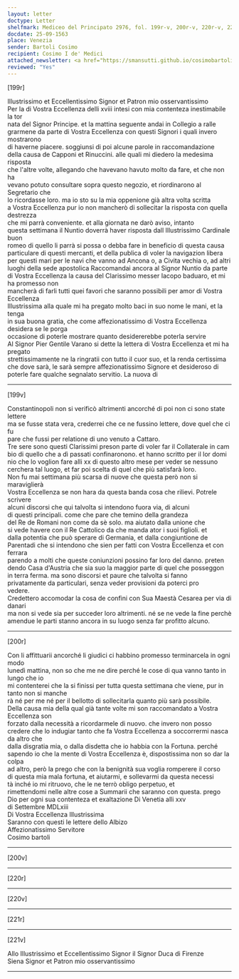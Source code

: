 ```yaml
---
layout: letter
doctype: Letter
shelfmark: Mediceo del Principato 2976, fol. 199r-v, 200r-v, 220r-v, 221r-v
docdate: 25-09-1563
place: Venezia
sender: Bartoli Cosimo
recipient: Cosimo I de' Medici
attached_newsletter: <a href="https://smansutti.github.io/cosimobartoli/texts/3079_047/">3079_047</a>
reviewed: "Yes"
---
```


[199r]  
  
  
Illustrissimo et Eccellentissimo Signor et Patron mio osservantissimo  
Per la di Vostra Eccellenza delli xviii intesi con mia contenteza inestimabile la tor  
nata del Signor Principe. et la mattina seguente andai in Collegio a ralle  
grarmene da parte di Vostra Eccellenza con questi Signori i quali invero mostrarono  
di haverne piacere. soggiunsi di poi alcune parole in raccomandazione  
della causa de Capponi et Rinuccini. alle quali mi diedero la medesima risposta  
che l'altre volte, allegando che havevano havuto molto da fare, et che non ha  
vevano potuto consultare sopra questo negozio, et riordinarono al Segretario che  
lo ricordasse loro. ma io sto su la mia oppenione già altra volta scritta  
a Vostra Eccellenza pur io non mancherò di sollecitar la risposta con quella destrezza  
che mi parrà conveniente. et alla giornata ne darò aviso, intanto  
questa settimana il Nuntio doverrà haver risposta dall Illustrissimo Cardinale buon  
romeo di quello li parrà si possa o debba fare in beneficio di questa causa  
particulare di questi mercanti, et della publica di voler la navigazion libera  
per questi mari per le navi che vanno ad Ancona o, a Civita vechia o, ad altri  
luoghi della sede apostolica Raccomandai ancora al Signor Nuntio da parte  
di Vostra Eccellenza la causa del Clarissimo messer Iacopo baduaro, et mi ha promesso non  
mancherà di farli tutti quei favori che saranno possibili per amor di Vostra Eccellenza  
Illustrissima alla quale mi ha pregato molto baci in suo nome le mani, et la tenga  
in sua buona gratia, che come affezionatissimo di Vostra Eccellenza desidera se le porga  
occasione di poterle mostrare quanto desidererebbe poterla servire  
Al Signor Pier Gentile Varano si dette la lettera di Vostra Eccellenza et mi ha pregato  
strettissimamente ne la ringratii con tutto il cuor suo, et la renda certissima  
che dove sarà, le sarà sempre affezionatissimo Signore et desideroso di  
poterle fare qualche segnalato servitio. La nuova di  
  
---  

[199v]  
  
  
Constantinopoli non si verificò altrimenti ancorché di poi non ci sono state lettere  
ma se fusse stata vera, crederrei che ce ne fussino lettere, dove quel che ci fu  
pare che fussi per relatione di uno venuto a Cattaro.  
Tre sere sono questi Clarissimi preson parte di voler far il Collaterale in cam  
bio di quello che a dì passati confinaronono. et hanno scritto per il lor domi  
nio che lo voglion fare alli xx di questo altro mese per veder se nessuno  
cerchera tal luogo, et far poi scelta di quel che più satisfarà loro.  
Non fu mai settimana più scarsa di nuove che questa però non si maraviglierà  
Vostra Eccellenza se non hara da questa banda cosa che rilievi. Potrele scrivere  
alcuni discorsi che qui talvolta si intendono fuora via, di alcuni  
di questi principali. come che pare che temino della grandeza  
del Re de Romani non come da sè solo. ma aiutato dalla unione che  
si vede havere con il Re Cattolico da che manda ator i suoi figlioli. et  
dalla potentia che può sperare di Germania, et dalla congiuntione de  
Parentadi che si intendono che sien per fatti con Vostra Eccellenza et con ferrara  
parendo a molti che queste coniunzioni possino far loro del danno. preten  
dendo Casa d'Austria che sia suo la maggior parte di quel che posseggon  
in terra ferma. ma sono discorsi et paure che talvolta si fanno  
privatamente da particulari, senza veder provisioni da poterci pro  
vedere.  
Credettero accomodar la cosa de confini con Sua Maestà Cesarea per via di danari   
ma non si vede sia per succeder loro altrimenti. né se ne vede la fine perchè  
amendue le parti stanno ancora in su luogo senza far profitto alcuno.  
  
---  

[200r]  
  
  
Con li affittuarii ancorché li giudici ci habbino promesso terminarcela in ogni modo  
lunedì mattina, non so che me ne dire perché le cose di qua vanno tanto in lungo che io  
mi contenterei che la si finissi per tutta questa settimana che viene, pur in tanto non si manche  
rà né per me né per il bellotto di sollecitarla quanto più sarà possibile.  
Della causa mia della qual già tante volte mi son raccomandato a Vostra Eccellenza son  
forzato dalla necessità a ricordarmele di nuovo. che invero non posso  
credere che lo indugiar tanto che fa Vostra Eccellenza a soccorrermi nasca da altro che  
dalla disgratia mia, o dalla disdetta che io habbia con la Fortuna. perché  
sapendo io che la mente di Vostra Eccellenza è, dispostissima non so dar la colpa  
ad altro, però la prego che con la benignità sua voglia romperere il corso  
di questa mia mala fortuna, et aiutarmi, e sollevarmi da questa necessi  
tà inché io mi ritruovo, che le ne terrò obligo perpetuo, et  
rimettendomi nelle altre cose a Summarii che saranno con questa. prego  
Dio per ogni sua contenteza et exaltazione Di Venetia alli xxv  
di Settembre MDLxiii  
Di Vostra Eccellenza Illustrissima  
Saranno con questi le lettere dello Albizo  
Affezionatissimo Servitore  
Cosimo bartoli  
  
---  

[200v]  
  
  
  
---  

[220r]  
  
  
  
---  

[220v]  
  
  
  
---  

[221r]  
  
  
  
---  

[221v]  
  
  
Allo Illustrissimo et Eccellentissimo Signor il Signor Duca di Firenze  
Siena Signor et Patron mio osservantissimo  
  
---  

